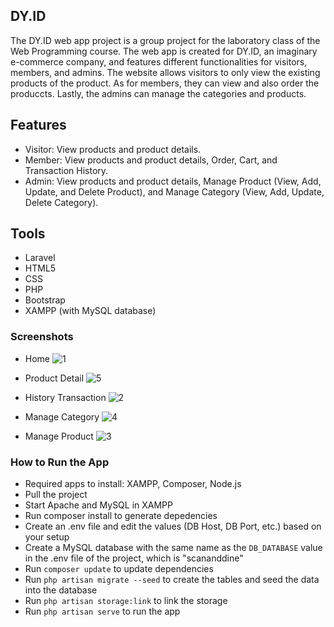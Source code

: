 ## DY.ID

The DY.ID web app project is a group project for the laboratory class of the Web Programming course. The web app is created for DY.ID, an imaginary e-commerce company, and features different functionalities for visitors, members, and admins. The website allows visitors to only view the existing products of the product. As for members, they can view and also order the produccts. Lastly, the admins can manage the categories and products.



## Features
- Visitor: View products and product details.
- Member: View products and product details, Order, Cart, and Transaction History.
- Admin: View products and product details, Manage Product (View, Add, Update, and Delete Product), and Manage Category (View, Add, Update, Delete Category).



## Tools
- Laravel
- HTML5
- CSS
- PHP
- Bootstrap
- XAMPP (with MySQL database)



### Screenshots
- Home 
![1](https://user-images.githubusercontent.com/79920236/170665471-9f00aa22-9cd6-4b4f-8316-92b78bcbfab6.png)

- Product Detail
![5](https://user-images.githubusercontent.com/79920236/170665492-b53fe7d1-6b7b-42ca-a89c-66270a99d391.png)

- History Transaction
![2](https://user-images.githubusercontent.com/79920236/170665530-d38685cb-d9bd-472c-bb91-903df57bab31.png)

- Manage Category
![4](https://user-images.githubusercontent.com/79920236/170665593-8fc62324-7ae6-4267-b1fe-f1fd73a164a9.png)

- Manage Product
![3](https://user-images.githubusercontent.com/79920236/170665609-67937c70-3865-456f-9d3b-8144f534cdb8.png)



### How to Run the App
- Required apps to install: XAMPP, Composer, Node.js
- Pull the project
- Start Apache and MySQL in XAMPP
- Run composer install to generate depedencies
- Create an .env file and edit the values (DB Host, DB Port, etc.) based on your setup
- Create a MySQL database with the same name as the ```DB_DATABASE``` value in the .env file of the project, which is "scananddine"
- Run ```composer update``` to update dependencies
- Run ```php artisan migrate --seed``` to create the tables and seed the data into the database
- Run ```php artisan storage:link``` to link the storage
- Run ```php artisan serve``` to run the app

